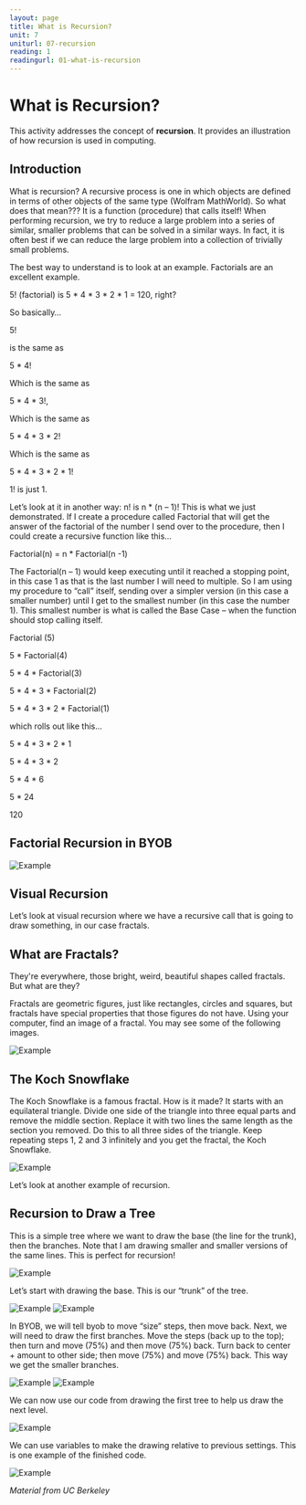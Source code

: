 ```yaml
---
layout: page
title: What is Recursion?
unit: 7
uniturl: 07-recursion
reading: 1
readingurl: 01-what-is-recursion
---
```



What is Recursion?
==================
This activity addresses the concept of **recursion**. It provides an illustration of how recursion is used in computing.

Introduction
------------

What is recursion? A recursive process is one in which objects are defined in terms of other objects of the same type (Wolfram MathWorld). So what does that mean??? It is a function (procedure) that calls itself! When performing recursion, we try to reduce a large problem into a series of similar, smaller problems that can be solved in a similar ways. In fact, it is often best if we can reduce the large problem into a collection of trivially small problems.

The best way to understand is to look at an example. Factorials are an excellent example.

5! (factorial) is 5 * 4 * 3 * 2 * 1 = 120, right?

So basically…

5!

is the same as

5 * 4!

Which is the same as

5 * 4 * 3!,

Which is the same as

5 * 4 * 3 * 2!

Which is the same as

5 * 4 * 3 * 2 * 1!

1! is just 1.

Let’s look at it in another way: n! is n * (n – 1)! This is what we just demonstrated. If I create a procedure called Factorial that will get the answer of the factorial of the number I send over to the procedure, then I could create a recursive function like this…

Factorial(n) = n * Factorial(n -1)

The Factorial(n – 1) would keep executing until it reached a stopping point, in this case 1 as that is the last number I will need to multiple. So I am using my procedure to “call” itself, sending over a simpler version (in this case a smaller number) until I get to the smallest number (in this case the number 1). This smallest number is what is called the Base Case – when the function should stop calling itself.

Factorial (5)

5 * Factorial(4)

5 * 4 * Factorial(3)

5 * 4 * 3 * Factorial(2)

5 * 4 * 3 * 2 * Factorial(1)

which rolls out like this...

5 * 4 * 3 * 2 * 1

5 * 4 * 3 * 2

5 * 4 * 6

5 * 24

120

Factorial Recursion in BYOB
---------------------------
![Example](what-is-1.PNG)


Visual Recursion
----------------
Let’s look at visual recursion where we have a recursive call that is going to draw something, in our case fractals.


What are Fractals?
------------------
They're everywhere, those bright, weird, beautiful shapes called fractals. But what are they?

Fractals are geometric figures, just like rectangles, circles and squares, but fractals have special properties that those figures do not have. Using your computer, find an image of a fractal. You may see some of the following images.

![Example](what-is-2.png)



The Koch Snowflake
------------------
The Koch Snowflake is a famous fractal. How is it made? It starts with an equilateral triangle. Divide one side of the triangle into three equal parts and remove the middle section. Replace it with two lines the same length as the section you removed. Do this to all three sides of the triangle. Keep repeating steps 1, 2 and 3 infinitely and you get the fractal, the Koch Snowflake. 

![Example](what-is-3.png)


Let’s look at another example of recursion.

Recursion to Draw a Tree
------------------------
This is a simple tree where we want to draw the base (the line for the trunk), then
the branches. Note that I am drawing smaller and smaller versions of the same lines. This is perfect for recursion!

![Example](what-is-4.png)

Let’s start with drawing the base. This is our “trunk” of the tree.

![Example](what-is-5.png) ![Example](what-is-5a.png)


In BYOB, we will tell byob to move “size” steps, then move back. Next, we will need to draw
the first branches. Move the steps (back up to the top); then turn and move (75%) and then move (75%) back. Turn back to center + amount to other side; then move (75%) and
move (75%) back. This way we get the smaller branches.

![Example](what-is-6.png) ![Example](what-is-6a.png)

We can now use our code from drawing the first tree to help us draw the next level.

![Example](what-is-7.png)

We can use variables to make the drawing relative to previous settings. This is one example of the finished code.

![Example](what-is-8.png)

*Material from UC Berkeley*

